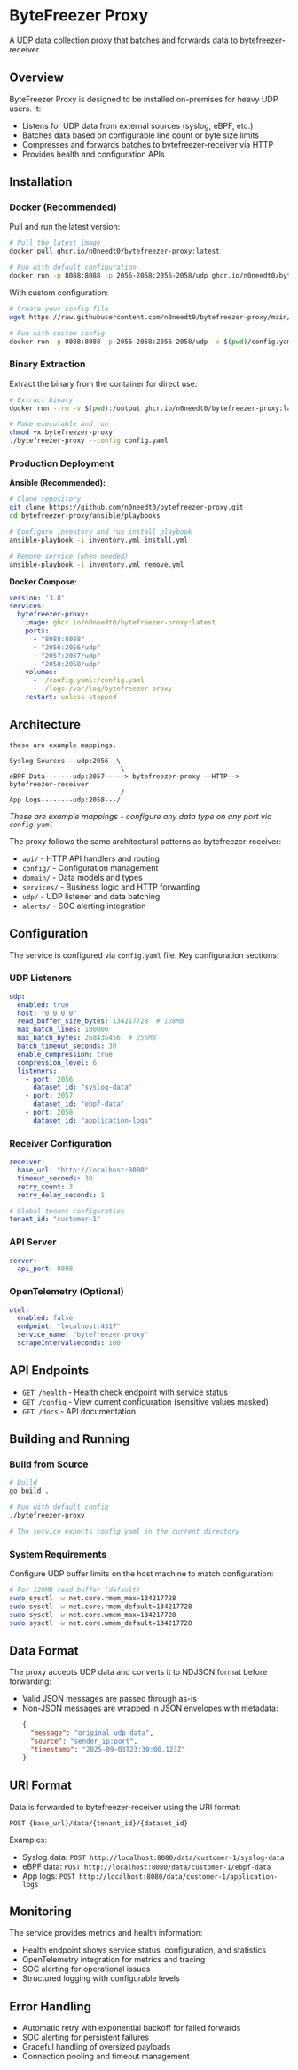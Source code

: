 # ByteFreezer Proxy

A UDP data collection proxy that batches and forwards data to bytefreezer-receiver.

## Overview

ByteFreezer Proxy is designed to be installed on-premises for heavy UDP users. It:
- Listens for UDP data from external sources (syslog, eBPF, etc.)
- Batches data based on configurable line count or byte size limits
- Compresses and forwards batches to bytefreezer-receiver via HTTP
- Provides health and configuration APIs

## Installation

### Docker (Recommended)

Pull and run the latest version:
```bash
# Pull the latest image
docker pull ghcr.io/n0needt0/bytefreezer-proxy:latest

# Run with default configuration
docker run -p 8088:8088 -p 2056-2058:2056-2058/udp ghcr.io/n0needt0/bytefreezer-proxy:latest
```

With custom configuration:
```bash
# Create your config file
wget https://raw.githubusercontent.com/n0needt0/bytefreezer-proxy/main/config.yaml

# Run with custom config
docker run -p 8088:8088 -p 2056-2058:2056-2058/udp -v $(pwd)/config.yaml:/config.yaml ghcr.io/n0needt0/bytefreezer-proxy:latest
```

### Binary Extraction

Extract the binary from the container for direct use:
```bash
# Extract binary
docker run --rm -v $(pwd):/output ghcr.io/n0needt0/bytefreezer-proxy:latest sh -c "cp /bytefreezer-proxy /output/"

# Make executable and run
chmod +x bytefreezer-proxy
./bytefreezer-proxy --config config.yaml
```

### Production Deployment

**Ansible (Recommended):**
```bash
# Clone repository
git clone https://github.com/n0needt0/bytefreezer-proxy.git
cd bytefreezer-proxy/ansible/playbooks

# Configure inventory and run install playbook
ansible-playbook -i inventory.yml install.yml

# Remove service (when needed)
ansible-playbook -i inventory.yml remove.yml
```

**Docker Compose:**
```yaml
version: '3.8'
services:
  bytefreezer-proxy:
    image: ghcr.io/n0needt0/bytefreezer-proxy:latest
    ports:
      - "8088:8088"
      - "2056:2056/udp"
      - "2057:2057/udp"
      - "2058:2058/udp"
    volumes:
      - ./config.yaml:/config.yaml
      - ./logs:/var/log/bytefreezer-proxy
    restart: unless-stopped
```

## Architecture

```
these are example mappings.

Syslog Sources---udp:2056--\
                            \
eBPF Data-------udp:2057-----> bytefreezer-proxy --HTTP--> bytefreezer-receiver
                            /
App Logs--------udp:2058---/
```

*These are example mappings - configure any data type on any port via `config.yaml`*

The proxy follows the same architectural patterns as bytefreezer-receiver:
- `api/` - HTTP API handlers and routing
- `config/` - Configuration management 
- `domain/` - Data models and types
- `services/` - Business logic and HTTP forwarding
- `udp/` - UDP listener and data batching
- `alerts/` - SOC alerting integration

## Configuration

The service is configured via `config.yaml` file. Key configuration sections:

### UDP Listeners
```yaml
udp:
  enabled: true
  host: "0.0.0.0"
  read_buffer_size_bytes: 134217728  # 128MB
  max_batch_lines: 100000
  max_batch_bytes: 268435456  # 256MB
  batch_timeout_seconds: 30
  enable_compression: true
  compression_level: 6
  listeners:
    - port: 2056
      dataset_id: "syslog-data"
    - port: 2057  
      dataset_id: "ebpf-data"
    - port: 2058
      dataset_id: "application-logs"
```

### Receiver Configuration  
```yaml
receiver:
  base_url: "http://localhost:8080"
  timeout_seconds: 30
  retry_count: 3
  retry_delay_seconds: 1

# Global tenant configuration
tenant_id: "customer-1"
```

### API Server
```yaml
server:
  api_port: 8088
```

### OpenTelemetry (Optional)
```yaml
otel:
  enabled: false
  endpoint: "localhost:4317"
  service_name: "bytefreezer-proxy"
  scrapeIntervalseconds: 100
```

## API Endpoints

- `GET /health` - Health check endpoint with service status
- `GET /config` - View current configuration (sensitive values masked)
- `GET /docs` - API documentation

## Building and Running

### Build from Source
```bash
# Build
go build .

# Run with default config
./bytefreezer-proxy

# The service expects config.yaml in the current directory
```

### System Requirements

Configure UDP buffer limits on the host machine to match configuration:
```bash
# For 128MB read buffer (default)
sudo sysctl -w net.core.rmem_max=134217728
sudo sysctl -w net.core.rmem_default=134217728
sudo sysctl -w net.core.wmem_max=134217728  
sudo sysctl -w net.core.wmem_default=134217728
```

## Data Format

The proxy accepts UDP data and converts it to NDJSON format before forwarding:

- Valid JSON messages are passed through as-is
- Non-JSON messages are wrapped in JSON envelopes with metadata:
  ```json
  {
    "message": "original udp data", 
    "source": "sender_ip:port",
    "timestamp": "2025-09-03T23:30:00.123Z"
  }
  ```

## URI Format

Data is forwarded to bytefreezer-receiver using the URI format:
```
POST {base_url}/data/{tenant_id}/{dataset_id}
```

Examples:
- Syslog data: `POST http://localhost:8080/data/customer-1/syslog-data`
- eBPF data: `POST http://localhost:8080/data/customer-1/ebpf-data`
- App logs: `POST http://localhost:8080/data/customer-1/application-logs`

## Monitoring

The service provides metrics and health information:

- Health endpoint shows service status, configuration, and statistics
- OpenTelemetry integration for metrics and tracing
- SOC alerting for operational issues
- Structured logging with configurable levels

## Error Handling

- Automatic retry with exponential backoff for failed forwards
- SOC alerting for persistent failures
- Graceful handling of oversized payloads
- Connection pooling and timeout management